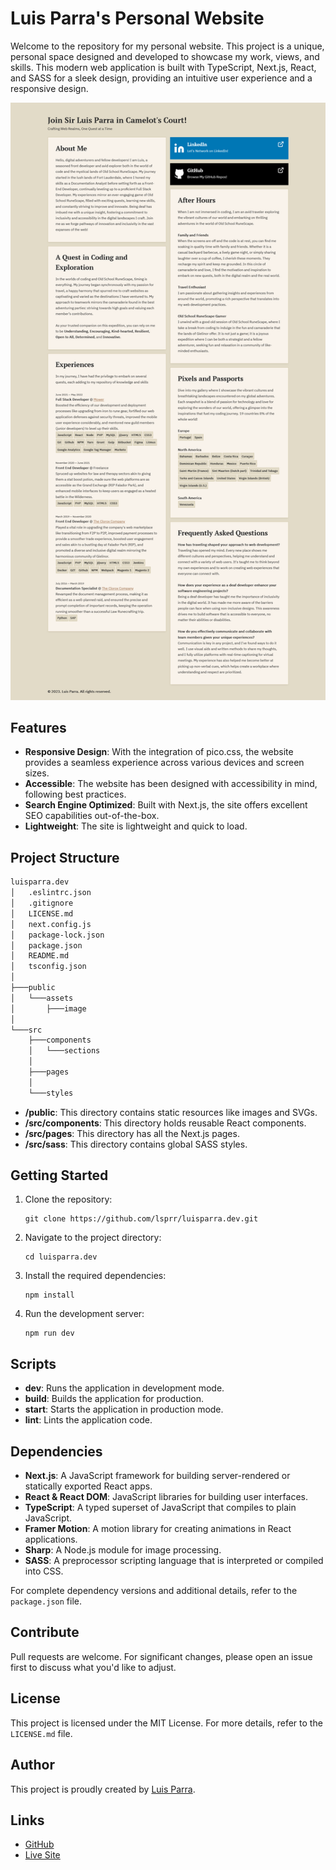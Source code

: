 # Luis Parra's Personal Website

Welcome to the repository for my personal website. This project is a unique, personal space designed and developed to showcase my work, views, and skills. This modern web application is built with TypeScript, Next.js, React, and SASS for a sleek design, providing an intuitive user experience and a responsive design.

![screenshot](./screenshot.png)  

## Features

- **Responsive Design**: With the integration of pico.css, the website provides a seamless experience across various devices and screen sizes.
- **Accessible**: The website has been designed with accessibility in mind, following best practices.
- **Search Engine Optimized**: Built with Next.js, the site offers excellent SEO capabilities out-of-the-box.
- **Lightweight**: The site is lightweight and quick to load.

## Project Structure

```bash
luisparra.dev
│   .eslintrc.json
│   .gitignore
│   LICENSE.md
│   next.config.js
│   package-lock.json
│   package.json
│   README.md
│   tsconfig.json
│
├───public
│   └───assets
│       ├───image
│
└───src
    ├───components
    │   └───sections
    │
    ├───pages
    │
    └───styles
```

- **/public**: This directory contains static resources like images and SVGs.
- **/src/components**: This directory holds reusable React components.
- **/src/pages**: This directory has all the Next.js pages.
- **/src/sass**: This directory contains global SASS styles.

## Getting Started

1. Clone the repository:
   ```
   git clone https://github.com/lsprr/luisparra.dev.git
   ```
2. Navigate to the project directory:
   ```
   cd luisparra.dev
   ```
3. Install the required dependencies:
   ```
   npm install
   ```
4. Run the development server:
   ```
   npm run dev
   ```

## Scripts

- **dev**: Runs the application in development mode.
- **build**: Builds the application for production.
- **start**: Starts the application in production mode.
- **lint**: Lints the application code.

## Dependencies

- **Next.js**: A JavaScript framework for building server-rendered or statically exported React apps.
- **React & React DOM**: JavaScript libraries for building user interfaces.
- **TypeScript**: A typed superset of JavaScript that compiles to plain JavaScript.
- **Framer Motion**: A motion library for creating animations in React applications.
- **Sharp**: A Node.js module for image processing.
- **SASS**: A preprocessor scripting language that is interpreted or compiled into CSS.

For complete dependency versions and additional details, refer to the `package.json` file.

## Contribute

Pull requests are welcome. For significant changes, please open an issue first to discuss what you'd like to adjust.

## License

This project is licensed under the MIT License. For more details, refer to the `LICENSE.md` file.

## Author

This project is proudly created by [Luis Parra](https://github.com/lsprr).

## Links

- [GitHub](https://github.com/lsprr/luisparra.dev)
- [Live Site](https://www.luisparra.dev)